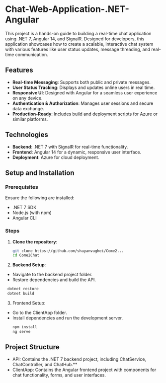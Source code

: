 # Chat-Web-Application-.NET-Angular

This project is a hands-on guide to building a real-time chat application using .NET 7, Angular 14, and SignalR. Designed for developers, this application showcases how to create a scalable, interactive chat system with various features like user status updates, message threading, and real-time communication.

## Features

- **Real-time Messaging**: Supports both public and private messages.
- **User Status Tracking**: Displays and updates online users in real time.
- **Responsive UI**: Designed with Angular for a seamless user experience on any device.
- **Authentication & Authorization**: Manages user sessions and secure data exchange.
- **Production-Ready**: Includes build and deployment scripts for Azure or similar platforms.

## Technologies

- **Backend**: .NET 7 with SignalR for real-time functionality.
- **Frontend**: Angular 14 for a dynamic, responsive user interface.
- **Deployment**: Azure for cloud deployment.

## Setup and Installation

### Prerequisites

Ensure the following are installed:

- .NET 7 SDK
- Node.js (with npm)
- Angular CLI

### Steps

1. **Clone the repository**:
   ```bash
   git clone https://github.com/shayanvaghei/Come2...
   cd Come2Chat
   ```
2. **Backend Setup**:
- Navigate to the backend project folder.
- Restore dependencies and build the API.
 ```bash
  dotnet restore
  dotnet build
  ```
3. Frontend Setup:
- Go to the ClientApp folder.
- Install dependencies and run the development server.
  ```bash
  npm install
  ng serve
  ```
## Project Structure
- API: Contains the .NET 7 backend project, including ChatService, ChatController, and ChatHub.**
- ClientApp: Contains the Angular frontend project with components for chat functionality, forms, and user interfaces.
